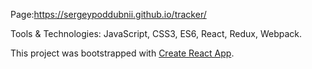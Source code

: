 Page:https://sergeypoddubnii.github.io/tracker/

Tools & Technologies: JavaScript, CSS3, ES6, React, Redux, Webpack.

This project was bootstrapped with [Create React App](https://github.com/facebook/create-react-app).


